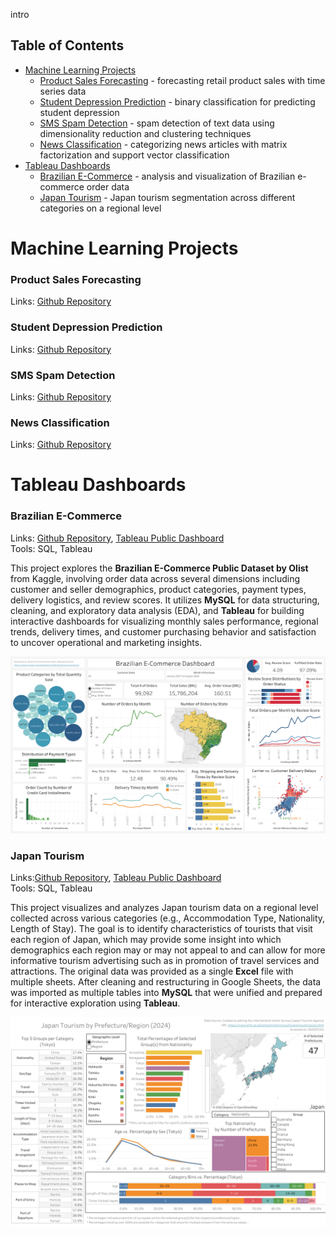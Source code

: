intro

## Table of Contents
- [Machine Learning Projects](#machine-learning-projects)
  - [Product Sales Forecasting](#product-sales-forecasting) - forecasting retail product sales with time series data
  - [Student Depression Prediction](#student-depression-prediction) - binary classification for predicting student depression
  - [SMS Spam Detection](#sms-spam-detection) - spam detection of text data using dimensionality reduction and clustering techniques
  - [News Classification](#news-classification) - categorizing news articles with matrix factorization and support vector classification
- [Tableau Dashboards](#tableau-dashboards)
  - [Brazilian E-Commerce](#brazilian-e-commerce) - analysis and visualization of Brazilian e-commerce order data 
  - [Japan Tourism](#japan-tourism) - Japan tourism segmentation across different categories on a regional level

# Machine Learning Projects

### Product Sales Forecasting
Links: <a href="https://github.com/isaacjeon/product_sales_forecasting" target="_blank">Github Repository</a><br>

### Student Depression Prediction
Links: <a href="https://github.com/isaacjeon/depression-prediction" target="_blank">Github Repository</a><br>

### SMS Spam Detection
Links: <a href="https://github.com/isaacjeon/spam_detection" target="_blank">Github Repository</a><br>

### News Classification
Links: <a href="https://github.com/isaacjeon/news_classification" target="_blank">Github Repository</a><br>

# Tableau Dashboards

### Brazilian E-Commerce
Links: <a href="https://github.com/isaacjeon/brazilian_ecommerce" target="_blank">Github Repository</a>, <a href="https://public.tableau.com/views/BrazilianE-Commerce_17547219521680/Dashboard1?:language=en-US&publish=yes&:sid=&:redirect=auth&:display_count=n&:origin=viz_share_link" target="_blank">Tableau Public Dashboard</a><br>
Tools: SQL, Tableau

This project explores the **Brazilian E-Commerce Public Dataset by Olist** from Kaggle, involving order data across several dimensions including customer and seller demographics, product categories, payment types, delivery logistics, and review scores. It utilizes **MySQL** for data structuring, cleaning, and exploratory data analysis (EDA), and **Tableau** for building interactive dashboards for visualizing monthly sales performance, regional trends, delivery times, and customer purchasing behavior and satisfaction to uncover operational and marketing insights.

![](https://github.com/isaacjeon/portfolio/blob/main/img/brazilian_ecommerce_dashboard.png)

### Japan Tourism
Links:<a href="https://github.com/isaacjeon/japan-tourism-segmentation" target="_blank">Github Repository</a>, <a href="https://public.tableau.com/views/JapanTourismbyPrefectureRegion/Dashboard?:language=en-US&publish=yes&:sid=&:redirect=auth&:display_count=n&:origin=viz_share_link" target="_blank">Tableau Public Dashboard</a><br>
Tools: SQL, Tableau

This project visualizes and analyzes Japan tourism data on a regional level collected across various categories (e.g., Accommodation Type, Nationality, Length of Stay). The goal is to identify characteristics of tourists that visit each region of Japan, which may provide some insight into which demographics each region may or may not appeal to and can allow for more informative tourism advertising such as in promotion of travel services and attractions. The original data was provided as a single **Excel** file with multiple sheets. After cleaning and restructuring in Google Sheets, the data was imported as multiple tables into **MySQL** that were unified and prepared for interactive exploration using **Tableau**.

![](https://github.com/isaacjeon/portfolio/blob/main/img/japan_tourism_dashboard.png)
